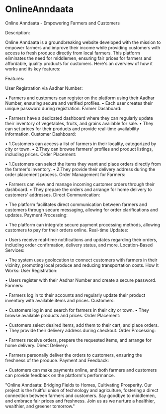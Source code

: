 # OnlineAnndaata
Online Anndaata - Empowering Farmers and Customers

Description:

Online Anndaata is a groundbreaking website developed with the mission to empower farmers and improve their income while providing customers with access to fresh produce directly from local farmers. 
This platform eliminates the need for middlemen, ensuring fair prices for farmers and affordable, quality products for customers. 
Here's an overview of how it works and its key features:

Features:

User Registration via Aadhar Number:

•	Farmers and customers can register on the platform using their Aadhar Number, ensuring secure and verified profiles.
•	Each user creates their unique password during registration.
Farmer Dashboard:

•	Farmers have a dedicated dashboard where they can regularly update their inventory of vegetables, fruits, and grains available for sale.
•	They can set prices for their products and provide real-time availability information.
Customer Dashboard:

•	1.Customers can access a list of farmers in their locality, categorized by city or town.
•	2.They can browse farmers' profiles and product listings, including prices.
Order Placement:

•	1.Customers can select the items they want and place orders directly from the farmer's inventory.
•	2.They provide their delivery address during the order placement process.
Order Management for Farmers:

•	Farmers can view and manage incoming customer orders through their dashboard.
•	They prepare the orders and arrange for home delivery to customers' addresses.
Direct Communication:

•	The platform facilitates direct communication between farmers and customers through secure messaging, allowing for order clarifications and updates.
Payment Processing:

•	The platform can integrate secure payment processing methods, allowing customers to pay for their orders online.
Real-time Updates:

•	Users receive real-time notifications and updates regarding their orders, including order confirmation, delivery status, and more.
Location-Based Services:

•	The system uses geolocation to connect customers with farmers in their vicinity, promoting local produce and reducing transportation costs.
How It Works:
User Registration:

•	Users register with their Aadhar Number and create a secure password.
Farmers:

•	Farmers log in to their accounts and regularly update their product inventory with available items and prices.
Customers:

•	Customers log in and search for farmers in their city or town.
•	They browse available products and prices.
Order Placement:

•	Customers select desired items, add them to their cart, and place orders.
•	They provide their delivery address during checkout.
Order Processing:

•	Farmers receive orders, prepare the requested items, and arrange for home delivery.
Direct Delivery:

•	Farmers personally deliver the orders to customers, ensuring the freshness of the produce.
Payment and Feedback:

•	Customers can make payments online, and both farmers and customers can provide feedback on the platform's performance.

"Online Anndaata: Bridging Fields to Homes, Cultivating Prosperity. Our project is the fruitful union of technology and agriculture, fostering a direct connection between farmers and customers. Say goodbye to middlemen, and embrace fair prices and freshness. Join us as we nurture a healthier, wealthier, and greener tomorrow."



